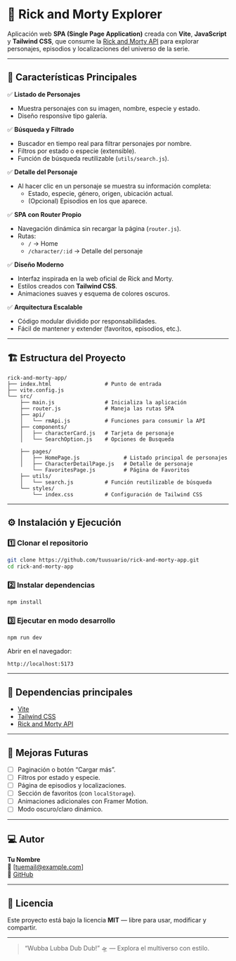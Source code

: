 # 🧬 Rick and Morty Explorer

Aplicación web **SPA (Single Page Application)** creada con **Vite**, **JavaScript** y **Tailwind CSS**, que consume la [Rick and Morty API](https://rickandmortyapi.com/) para explorar personajes, episodios y localizaciones del universo de la serie.

---

## 🚀 Características Principales

✅ **Listado de Personajes**
- Muestra personajes con su imagen, nombre, especie y estado.
- Diseño responsive tipo galería.

✅ **Búsqueda y Filtrado**
- Buscador en tiempo real para filtrar personajes por nombre.
- Filtros por estado o especie (extensible).
- Función de búsqueda reutilizable (`utils/search.js`).

✅ **Detalle del Personaje**
- Al hacer clic en un personaje se muestra su información completa:
  - Estado, especie, género, origen, ubicación actual.
  - (Opcional) Episodios en los que aparece.

✅ **SPA con Router Propio**
- Navegación dinámica sin recargar la página (`router.js`).
- Rutas:
  - `/` → Home
  - `/character/:id` → Detalle del personaje

✅ **Diseño Moderno**
- Interfaz inspirada en la web oficial de Rick and Morty.
- Estilos creados con **Tailwind CSS**.
- Animaciones suaves y esquema de colores oscuros.

✅ **Arquitectura Escalable**
- Código modular dividido por responsabilidades.
- Fácil de mantener y extender (favoritos, episodios, etc.).

---

## 🏗️ Estructura del Proyecto

```
rick-and-morty-app/
├── index.html                 # Punto de entrada
├── vite.config.js
└── src/
    ├── main.js                # Inicializa la aplicación
    ├── router.js              # Maneja las rutas SPA
    ├── api/
    │   └── rmApi.js           # Funciones para consumir la API
    ├── components/
    │   ├── characterCard.js   # Tarjeta de personaje
    │   └── SearchOption.js    # Opciones de Busqueda

    ├── pages/
    │   ├── HomePage.js              # Listado principal de personajes
    │   ├── CharacterDetailPage.js   # Detalle de personaje
        └── FavoritesPage.js         # Página de Favoritos
    ├── utils/
    │   └── search.js          # Función reutilizable de búsqueda
    └── styles/
        └── index.css          # Configuración de Tailwind CSS
```

---

## ⚙️ Instalación y Ejecución

### 1️⃣ Clonar el repositorio
```bash
git clone https://github.com/tuusuario/rick-and-morty-app.git
cd rick-and-morty-app
```

### 2️⃣ Instalar dependencias
```bash
npm install
```

### 3️⃣ Ejecutar en modo desarrollo
```bash
npm run dev
```
Abrir en el navegador:
```
http://localhost:5173
```

---

## 🧩 Dependencias principales

- [Vite](https://vitejs.dev/)
- [Tailwind CSS](https://tailwindcss.com/)
- [Rick and Morty API](https://rickandmortyapi.com/)

---

## 🌟 Mejoras Futuras

- [ ] Paginación o botón “Cargar más”.
- [ ] Filtros por estado y especie.
- [ ] Página de episodios y localizaciones.
- [ ] Sección de favoritos (con `localStorage`).
- [ ] Animaciones adicionales con Framer Motion.
- [ ] Modo oscuro/claro dinámico.

---

## 💻 Autor

**Tu Nombre**  
📧 [tuemail@example.com]  
💼 [GitHub](https://github.com/tuusuario)

---

## 📝 Licencia

Este proyecto está bajo la licencia **MIT** — libre para usar, modificar y compartir.

---

> “Wubba Lubba Dub Dub!” 🛸 — Explora el multiverso con estilo.
